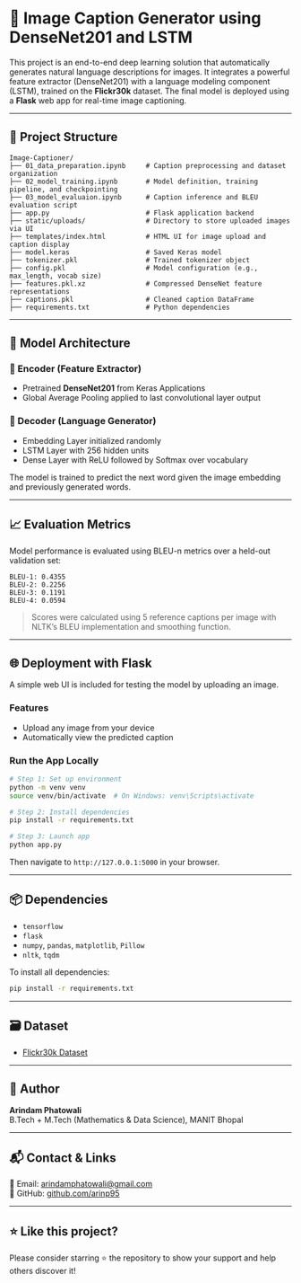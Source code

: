 # 🧠 Image Caption Generator using DenseNet201 and LSTM

This project is an end-to-end deep learning solution that automatically generates natural language descriptions for images. It integrates a powerful feature extractor (DenseNet201) with a language modeling component (LSTM), trained on the **Flickr30k** dataset. The final model is deployed using a **Flask** web app for real-time image captioning.

---

## 📂 Project Structure
```
Image-Captioner/
├── 01_data_preparation.ipynb     # Caption preprocessing and dataset organization
├── 02_model_training.ipynb       # Model definition, training pipeline, and checkpointing
├── 03_model_evaluaion.ipynb      # Caption inference and BLEU evaluation script
├── app.py                        # Flask application backend
├── static/uploads/               # Directory to store uploaded images via UI
├── templates/index.html          # HTML UI for image upload and caption display
├── model.keras                   # Saved Keras model
├── tokenizer.pkl                 # Trained tokenizer object
├── config.pkl                    # Model configuration (e.g., max_length, vocab size)
├── features.pkl.xz               # Compressed DenseNet feature representations
├── captions.pkl                  # Cleaned caption DataFrame
├── requirements.txt              # Python dependencies
```

---

## 🧠 Model Architecture

### 🔹 Encoder (Feature Extractor)
- Pretrained **DenseNet201** from Keras Applications
- Global Average Pooling applied to last convolutional layer output

### 🔹 Decoder (Language Generator)
- Embedding Layer initialized randomly
- LSTM Layer with 256 hidden units
- Dense Layer with ReLU followed by Softmax over vocabulary

The model is trained to predict the next word given the image embedding and previously generated words.

---

## 📈 Evaluation Metrics
Model performance is evaluated using BLEU-n metrics over a held-out validation set:
```
BLEU-1: 0.4355
BLEU-2: 0.2256
BLEU-3: 0.1191
BLEU-4: 0.0594
```
> Scores were calculated using 5 reference captions per image with NLTK’s BLEU implementation and smoothing function.

---

## 🌐 Deployment with Flask

A simple web UI is included for testing the model by uploading an image.

### Features
- Upload any image from your device
- Automatically view the predicted caption

### Run the App Locally
```bash
# Step 1: Set up environment
python -m venv venv
source venv/bin/activate  # On Windows: venv\Scripts\activate

# Step 2: Install dependencies
pip install -r requirements.txt

# Step 3: Launch app
python app.py
```

Then navigate to `http://127.0.0.1:5000` in your browser.

---

## 📦 Dependencies
- `tensorflow`
- `flask`
- `numpy`, `pandas`, `matplotlib`, `Pillow`
- `nltk`, `tqdm`

To install all dependencies:
```bash
pip install -r requirements.txt
```

---

## 🗃️ Dataset
- [Flickr30k Dataset](https://www.kaggle.com/datasets/eeshawn/flickr30k)

---

## 👤 Author
**Arindam Phatowali**  
B.Tech + M.Tech (Mathematics & Data Science), MANIT Bhopal

---

## 📬 Contact & Links
📧 Email: arindamphatowali@gmail.com  
🐍 GitHub: [github.com/arinp95](https://github.com/arinp95)

---

## ⭐ Like this project?
Please consider starring ⭐ the repository to show your support and help others discover it!
